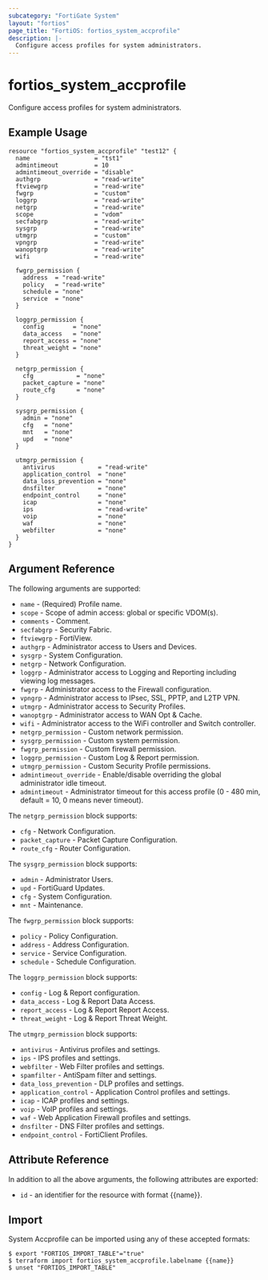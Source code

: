 ```yaml
---
subcategory: "FortiGate System"
layout: "fortios"
page_title: "FortiOS: fortios_system_accprofile"
description: |-
  Configure access profiles for system administrators.
---
```


# fortios_system_accprofile
Configure access profiles for system administrators.

## Example Usage

```hcl
resource "fortios_system_accprofile" "test12" {
  name                  = "tst1"
  admintimeout          = 10
  admintimeout_override = "disable"
  authgrp               = "read-write"
  ftviewgrp             = "read-write"
  fwgrp                 = "custom"
  loggrp                = "read-write"
  netgrp                = "read-write"
  scope                 = "vdom"
  secfabgrp             = "read-write"
  sysgrp                = "read-write"
  utmgrp                = "custom"
  vpngrp                = "read-write"
  wanoptgrp             = "read-write"
  wifi                  = "read-write"

  fwgrp_permission {
    address  = "read-write"
    policy   = "read-write"
    schedule = "none"
    service  = "none"
  }

  loggrp_permission {
    config        = "none"
    data_access   = "none"
    report_access = "none"
    threat_weight = "none"
  }

  netgrp_permission {
    cfg            = "none"
    packet_capture = "none"
    route_cfg      = "none"
  }

  sysgrp_permission {
    admin = "none"
    cfg   = "none"
    mnt   = "none"
    upd   = "none"
  }

  utmgrp_permission {
    antivirus            = "read-write"
    application_control  = "none"
    data_loss_prevention = "none"
    dnsfilter            = "none"
    endpoint_control     = "none"
    icap                 = "none"
    ips                  = "read-write"
    voip                 = "none"
    waf                  = "none"
    webfilter            = "none"
  }
}
```

## Argument Reference

The following arguments are supported:

* `name` - (Required) Profile name.
* `scope` - Scope of admin access: global or specific VDOM(s).
* `comments` - Comment.
* `secfabgrp` - Security Fabric.
* `ftviewgrp` - FortiView.
* `authgrp` - Administrator access to Users and Devices.
* `sysgrp` - System Configuration.
* `netgrp` - Network Configuration.
* `loggrp` - Administrator access to Logging and Reporting including viewing log messages.
* `fwgrp` - Administrator access to the Firewall configuration.
* `vpngrp` - Administrator access to IPsec, SSL, PPTP, and L2TP VPN.
* `utmgrp` - Administrator access to Security Profiles.
* `wanoptgrp` - Administrator access to WAN Opt & Cache.
* `wifi` - Administrator access to the WiFi controller and Switch controller.
* `netgrp_permission` - Custom network permission.
* `sysgrp_permission` - Custom system permission.
* `fwgrp_permission` - Custom firewall permission.
* `loggrp_permission` - Custom Log & Report permission.
* `utmgrp_permission` - Custom Security Profile permissions.
* `admintimeout_override` - Enable/disable overriding the global administrator idle timeout.
* `admintimeout` - Administrator timeout for this access profile (0 - 480 min, default = 10, 0 means never timeout).

The `netgrp_permission` block supports:

* `cfg` - Network Configuration.
* `packet_capture` - Packet Capture Configuration.
* `route_cfg` - Router Configuration.

The `sysgrp_permission` block supports:

* `admin` - Administrator Users.
* `upd` - FortiGuard Updates.
* `cfg` - System Configuration.
* `mnt` - Maintenance.

The `fwgrp_permission` block supports:

* `policy` - Policy Configuration.
* `address` - Address Configuration.
* `service` - Service Configuration.
* `schedule` - Schedule Configuration.

The `loggrp_permission` block supports:

* `config` - Log & Report configuration.
* `data_access` - Log & Report Data Access.
* `report_access` - Log & Report Report Access.
* `threat_weight` - Log & Report Threat Weight.

The `utmgrp_permission` block supports:

* `antivirus` - Antivirus profiles and settings.
* `ips` - IPS profiles and settings.
* `webfilter` - Web Filter profiles and settings.
* `spamfilter` - AntiSpam filter and settings.
* `data_loss_prevention` - DLP profiles and settings.
* `application_control` - Application Control profiles and settings.
* `icap` - ICAP profiles and settings.
* `voip` - VoIP profiles and settings.
* `waf` - Web Application Firewall profiles and settings.
* `dnsfilter` - DNS Filter profiles and settings.
* `endpoint_control` - FortiClient Profiles.


## Attribute Reference

In addition to all the above arguments, the following attributes are exported:
* `id` - an identifier for the resource with format {{name}}.

## Import

System Accprofile can be imported using any of these accepted formats:
```
$ export "FORTIOS_IMPORT_TABLE"="true"
$ terraform import fortios_system_accprofile.labelname {{name}}
$ unset "FORTIOS_IMPORT_TABLE"
```
